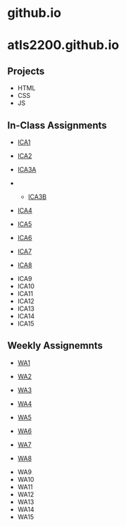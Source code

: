 # github.io

# atls2200.github.io
## Projects
* HTML
* CSS
* JS
## In-Class Assignments
* <p><a href="#sstrear.github.io/ica/ica1.html">ICA1</a></p>
* <p><a href="#sstrear.github.io/ica/ica2.html">ICA2</a></p>
* <p><a href="#sstrear.github.io/ica/ica3a.html">ICA3A</a></p>
* * <p><a href="#sstrear.github.io/ica/ica3b.html">ICA3B</a></p>
* <p><a href="#sstrear.github.io/ica/ica4.html">ICA4</a></p>
* <p><a href="#sstrear.github.io/ica/ica5.html">ICA5</a></p>
* <p><a href="#sstrear.github.io/ica/ica6.html">ICA6</a></p>
* <p><a href="#sstrear.github.io/ica/ica7.html">ICA7</a></p>
* <p><a href="#sstrear.github.io/ica/ica8.html">ICA8</a></p>
* ICA9
* ICA10
* ICA11
* ICA12
* ICA13
* ICA14
* ICA15
## Weekly Assignemnts
* <p><a href="#sstrear.github.io/wa/wa1.html">WA1</a></p>
* <p><a href="#sstrear.github.io/wa/wa2.html">WA2</a></p>
* <p><a href="#sstrear.github.io/wa/wa3.html">WA3</a></p>
* <p><a href="#sstrear.github.io/wa/wa4.html">WA4</a></p>
* <p><a href="#sstrear.github.io/wa/wa5.html">WA5</a></p>
* <p><a href="#sstrear.github.io/wa/wa6.html">WA6</a></p>
* <p><a href="#sstrear.github.io/wa/wa7.html">WA7</a></p>
* <p><a href="#sstrear.github.io/wa/wa8.html">WA8</a></p>
* WA9
* WA10
* WA11
* WA12
* WA13
* WA14
* WA15

